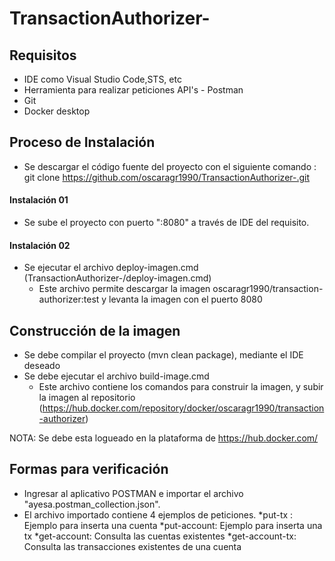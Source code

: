 # TransactionAuthorizer-

## Requisitos

-  IDE como Visual Studio Code,STS, etc
- Herramienta para realizar peticiones API's - Postman 
- Git
- Docker desktop

## Proceso de Instalación

- Se descargar el código fuente del proyecto con el siguiente comando : git clone https://github.com/oscaragr1990/TransactionAuthorizer-.git 

#### Instalación 01
- Se sube el proyecto con puerto ":8080" a través de IDE del requisito.

#### Instalación 02
- Se ejecutar el archivo deploy-imagen.cmd (TransactionAuthorizer-/deploy-imagen.cmd)
	* Este archivo permite descargar la imagen oscaragr1990/transaction-authorizer:test y levanta la imagen con el puerto 8080


## Construcción de la imagen
- Se debe compilar el proyecto (mvn clean package), mediante el IDE deseado
- Se debe ejecutar el archivo build-image.cmd
  * Este archivo contiene los comandos para construir la imagen, y subir la imagen al repositorio (https://hub.docker.com/repository/docker/oscaragr1990/transaction-authorizer)

NOTA: Se debe esta logueado en la plataforma de https://hub.docker.com/


## Formas para verificación

- Ingresar al aplicativo POSTMAN e importar el archivo "ayesa.postman_collection.json".
- El archivo importado contiene 4 ejemplos de peticiones.
	*put-tx : Ejemplo para inserta una cuenta
	*put-account: Ejemplo para inserta una tx
	*get-account: Consulta las cuentas existentes 
	*get-account-tx: Consulta las transacciones existentes de una cuenta 
